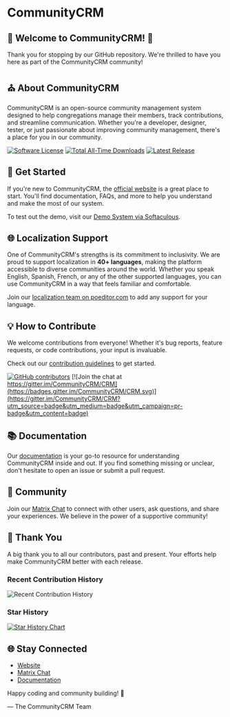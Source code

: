 # CommunityCRM

## 🌟 **Welcome to CommunityCRM!** 🌟

Thank you for stopping by our GitHub repository. We're thrilled to have you here as part of the CommunityCRM community!

## ⛪️ About CommunityCRM

CommunityCRM is an open-source community management system designed to help congregations manage their members, track contributions, and streamline communication. Whether you're a developer, designer, tester, or just passionate about improving community management, there's a place for you in our community.

[![Software License](https://img.shields.io/badge/license-MIT-brightgreen.svg)](LICENSE)
[![Total All-Time Downloads](https://img.shields.io/github/downloads/communitycrm/crm/total.svg?label=Total%20All-Time%20Downloads)](https://github.com/CommunityCRM/CRM/releases)
[![Latest Release](https://img.shields.io/github/downloads/communitycrm/crm/latest/total.svg?label=Latest%20Release)](https://github.com/CommunityCRM/CRM/releases/latest)


## 🚀 Get Started

If you're new to CommunityCRM, the [official website](https://communitycrm.io/) is a great place to start. You'll find documentation, FAQs, and more to help you understand and make the most of our system.

To test out the demo, visit our [Demo System via Softaculous](https://softaculous.com/demos/communitycrm).

## 🌐 Localization Support

One of CommunityCRM's strengths is its commitment to inclusivity. We are proud to support localization in **40+ languages**, making the platform accessible to diverse communities around the world. Whether you speak English, Spanish, French, or any of the other supported languages, you can use CommunityCRM in a way that feels familiar and comfortable.

Join our [localization team on poeditor.com](https://poeditor.com/join/project/RABdnDSqAt) to add any support for your language.

## 💡 How to Contribute

We welcome contributions from everyone! Whether it's bug reports, feature requests, or code contributions, your input is invaluable.

Check out our [contribution guidelines](CONTRIBUTING.md) to get started.

[![GitHub contributors](https://img.shields.io/github/contributors/communitycrm/crm.svg)]()
[![Join the chat at https://gitter.im/CommunityCRM/CRM](https://badges.gitter.im/CommunityCRM/CRM.svg)](https://gitter.im/CommunityCRM/CRM?utm_source=badge&utm_medium=badge&utm_campaign=pr-badge&utm_content=badge)

## 📚 Documentation

Our [documentation](https://github.com/CommunityCRM/CRM/wiki) is your go-to resource for understanding CommunityCRM inside and out. If you find something missing or unclear, don't hesitate to open an issue or submit a pull request.

## 🤝 Community

Join our [Matrix Chat](https://gitter.im/CommunityCRM/CRM) to connect with other users, ask questions, and share your experiences. We believe in the power of a supportive community!

## 🙏 Thank You

A big thank you to all our contributors, past and present. Your efforts help make CommunityCRM better with each release.

### Recent Contribution History

![Recent Contribution History](https://repobeats.axiom.co/api/embed/923dc0771aee335863075abad3967d24b57f39d2.svg "Repobeats analytics image for CommunityCRM")


### Star History

[![Star History Chart](https://api.star-history.com/svg?repos=communitycrm/crm&type=Date)](https://star-history.com/#communitycrm/crm&Date)


## 🌐 Stay Connected

- [Website](https://communitycrm.io/)
- [Matrix Chat](https://gitter.im/CommunityCRM/CRM)
- [Documentation](https://github.com/CommunityCRM/CommunityCRM/wiki)

Happy coding and community building! 🎉

— The CommunityCRM Team
